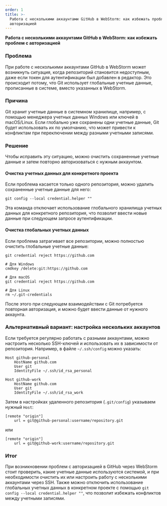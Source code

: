 ```yaml
---
order: 1
title: >-
  Работа с несколькими аккаунтами GitHub в WebStorm: как избежать проблем с
  авторизацией
---
```


**Работа с несколькими аккаунтами GitHub в WebStorm: как избежать проблем с авторизацией**

### Проблема

При работе с несколькими аккаунтами GitHub в WebStorm может возникнуть ситуация, когда репозиторий становится недоступным, даже если токен для аутентификации был добавлен в редактор. Это происходит потому, что Git использует глобальные учетные данные, прописанные в системе, вместо указанных в WebStorm.

### Причина

Git хранит учетные данные в системном хранилище, например, с помощью менеджера учетных данных Windows или ключей в macOS/Linux. Если глобально уже сохранены одни учетные данные, Git будет использовать их по умолчанию, что может привести к конфликтам при переключении между разными учетными записями.

### Решение

Чтобы исправить эту ситуацию, можно очистить сохраненные учетные данные и затем повторно авторизоваться с нужным аккаунтом.

#### Очистка учетных данных для конкретного проекта

Если проблема касается только одного репозитория, можно удалить сохраненные учетные данные для него:

```
git config --local credential.helper ""
```

Эта команда отключает использование глобального хранилища учетных данных для конкретного репозитория, что позволит ввести новые данные при следующем запросе аутентификации.

#### Очистка глобальных учетных данных

Если проблема затрагивает все репозитории, можно полностью очистить глобальные учетные данные:

```
git credential reject https://github.com

# Для Windows
cmdkey /delete:git:https://github.com

# Для macOS
git credential reject https://github.com

# Для Linux
rm ~/.git-credentials
```

После этого при следующем взаимодействии с Git потребуется повторная авторизация, и можно будет ввести данные от нужного аккаунта.

### Альтернативный вариант: настройка нескольких аккаунтов

Если требуется регулярно работать с разными аккаунтами, можно настроить несколько SSH-ключей и использовать их в зависимости от репозитория. Например, в файле `~/.ssh/config` можно указать:

```
Host github-personal
    HostName github.com
    User git
    IdentityFile ~/.ssh/id_rsa_personal

Host github-work
    HostName github.com
    User git
    IdentityFile ~/.ssh/id_rsa_work
```

Затем в настройках удаленного репозитория (`.git/config`) указываем нужный `Host`:

```
[remote "origin"]
    url = git@github-personal:username/repository.git
```

или

```
[remote "origin"]
    url = git@github-work:username/repository.git
```

### Итог

При возникновении проблем с авторизацией в GitHub через WebStorm стоит проверить, какие учетные данные используются системой, и при необходимости очистить их или настроить работу с несколькими аккаунтами через SSH. Также можно отключить использование глобальных учетных данных в конкретном проекте с помощью `git config --local credential.helper ""`, что позволит избежать конфликтов между учетными записями.
